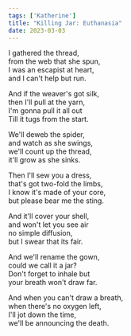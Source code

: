 ```yaml
---
tags: ['Katherine']
title: "Killing Jar: Euthanasia"
date: 2023-03-03
---
```


  
I gathered the thread,  
from the web that she spun,  
I was an escapist at heart,  
and I can't help but run.

And if the weaver's got silk,  
then I'll pull at the yarn,  
I'm gonna pull it all out  
Till it tugs from the start.

We'll deweb the spider,  
and watch as she swings,  
we'll count up the thread,  
it'll grow as she sinks.

Then I'll sew you a dress,  
that's got two-fold the limbs,  
I know it's made of your core,  
but please bear me the sting.

And it'll cover your shell,  
and won't let you see air  
no simple diffusion,  
but I swear that its fair.

And we'll rename the gown,  
could we call it a jar?  
Don't forget to inhale but  
your breath won't draw far.

And when you can't draw a breath,  
when there's no oxygen left,  
I'll jot down the time,  
we'll be announcing the death.  
